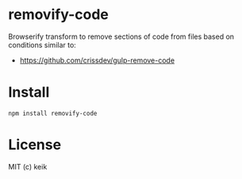 # removify-code
Browserify transform to remove sections of code from files based on conditions similar to:

 - https://github.com/crissdev/gulp-remove-code

# Install

```
npm install removify-code
```

# License

MIT (c) keik
